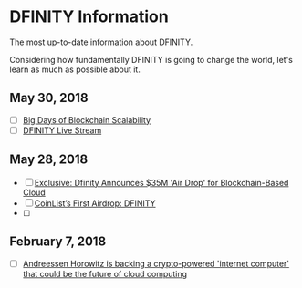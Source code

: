 # DFINITY Information

The most up-to-date information about DFINITY.

Considering how fundamentally DFINITY is going to change the world, let's learn as much as possible about it.

## May 30, 2018

- [ ] [Big Days of Blockchain Scalability](https://medium.com/zkcapital/big-days-of-blockchain-scalability-d696ca3d8d72)
- [ ] [DFINITY Live Stream](https://www.youtube.com/watch?v=IuXC8bphzmM)

## May 28, 2018

- [ ] [Exclusive: Dfinity Announces $35M 'Air Drop' for Blockchain-Based Cloud](http://fortune.com/2018/05/29/blockchain-dfinity-air-drop)
- [ ] [CoinList’s First Airdrop: DFINITY](https://medium.com/@coinlist/coinlists-first-airdrop-dfinity-207fe207a3ac)
- [ ] 

## February 7, 2018

- [ ] [Andreessen Horowitz is backing a crypto-powered 'internet computer' that could be the future of cloud computing](http://www.businessinsider.com/polychain-andreessen-horowitz-dfinity-2018-2?r=UK&IR=T)
